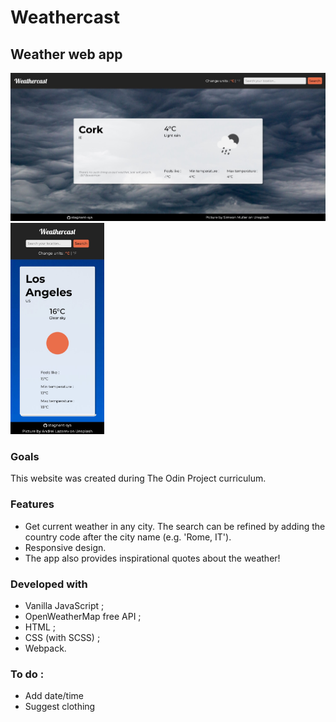 # Weathercast

## Weather web app

<img src= "./md_images/desktop.jpg" alt="Mobile view" width="550"> <img src="./md_images/mobile.jpg" alt="Mobile view" width="150">



### Goals

This website was created during The Odin Project curriculum.


### Features
- Get current weather in any city. The search can be refined by adding the country code after the city name (e.g. 'Rome, IT').
- Responsive design.
- The app also provides inspirational quotes about the weather!


### Developed with

- Vanilla JavaScript ;
- OpenWeatherMap free API ;
- HTML ;
- CSS (with SCSS) ;
- Webpack.


### To do :
  - Add date/time
  - Suggest clothing